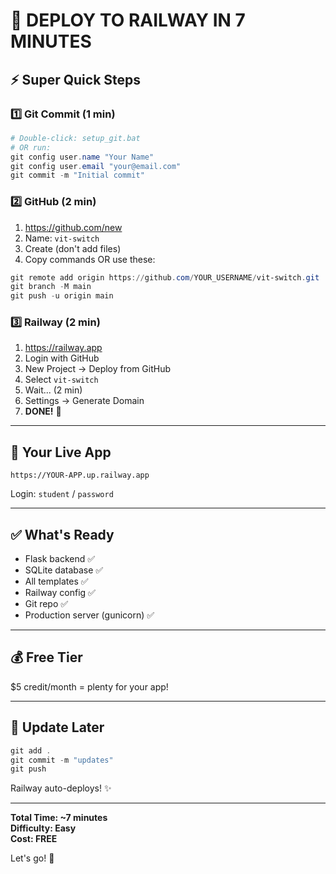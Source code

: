 # 🚀 DEPLOY TO RAILWAY IN 7 MINUTES

## ⚡ Super Quick Steps

### 1️⃣ Git Commit (1 min)
```powershell
# Double-click: setup_git.bat
# OR run:
git config user.name "Your Name"
git config user.email "your@email.com"
git commit -m "Initial commit"
```

### 2️⃣ GitHub (2 min)
1. https://github.com/new
2. Name: `vit-switch`
3. Create (don't add files)
4. Copy commands OR use these:
```powershell
git remote add origin https://github.com/YOUR_USERNAME/vit-switch.git
git branch -M main
git push -u origin main
```

### 3️⃣ Railway (2 min)
1. https://railway.app
2. Login with GitHub
3. New Project → Deploy from GitHub
4. Select `vit-switch`
5. Wait... (2 min)
6. Settings → Generate Domain
7. **DONE!** 🎉

---

## 📱 Your Live App

```
https://YOUR-APP.up.railway.app
```

Login: `student` / `password`

---

## ✅ What's Ready

- Flask backend ✅
- SQLite database ✅
- All templates ✅
- Railway config ✅
- Git repo ✅
- Production server (gunicorn) ✅

---

## 💰 Free Tier

$5 credit/month = plenty for your app!

---

## 🔄 Update Later

```powershell
git add .
git commit -m "updates"
git push
```

Railway auto-deploys! ✨

---

**Total Time: ~7 minutes**  
**Difficulty: Easy**  
**Cost: FREE**

Let's go! 🚀
